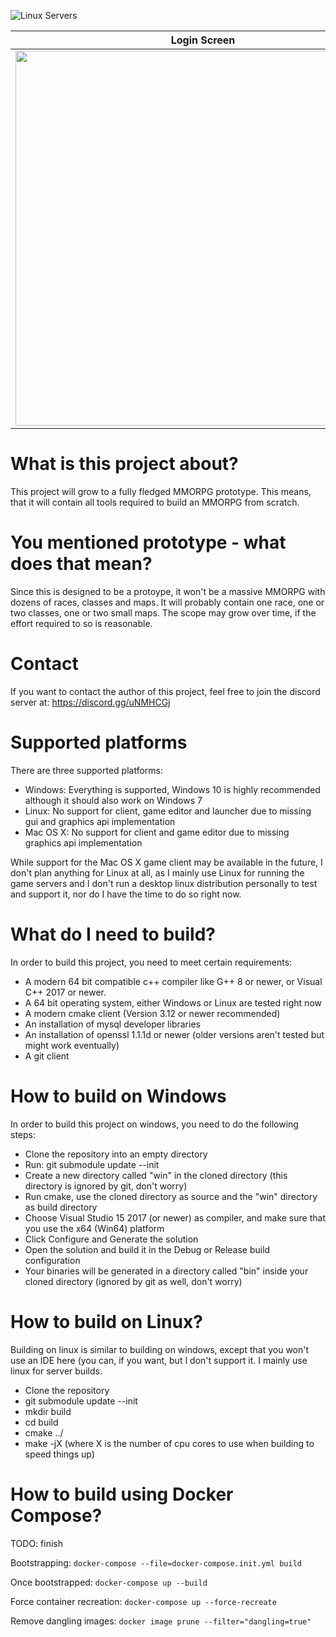 ![Linux Servers](https://github.com/Kyoril/mmo/workflows/Linux%20Servers/badge.svg)

Login Screen             |  Character Selection Screen
:-------------------------:|:-------------------------:
<img src="https://user-images.githubusercontent.com/9358023/85418557-34ccf280-b571-11ea-866c-7e18aaf989b6.png" width="600">  |  <img src="https://cdn.discordapp.com/attachments/679667054424359054/793784839647395850/unknown.png" width="600">

# What is this project about?
This project will grow to a fully fledged MMORPG prototype. This means, that it will contain all tools required to build an MMORPG from scratch.

# You mentioned prototype - what does that mean?
Since this is designed to be a protoype, it won't be a massive MMORPG with dozens of races, classes and maps. It will probably contain one race, one or two classes, one or two small maps. The scope may grow over time, if the effort required to so is reasonable.

# Contact
If you want to contact the author of this project, feel free to join the discord server at: https://discord.gg/uNMHCGj

# Supported platforms
There are three supported platforms:

* Windows: Everything is supported, Windows 10 is highly recommended although it should also work on Windows 7
* Linux: No support for client, game editor and launcher due to missing gui and graphics api implementation
* Mac OS X: No support for client and game editor due to missing graphics api implementation

While support for the Mac OS X game client may be available in the future, I don't plan anything for Linux at all, as I mainly use Linux for running the game servers and I don't run a desktop linux distribution personally to test and support it, nor do I have the time to do so right now.

# What do I need to build?
In order to build this project, you need to meet certain requirements:

* A modern 64 bit compatible c++ compiler like G++ 8 or newer, or Visual C++ 2017 or newer.
* A 64 bit operating system, either Windows or Linux are tested right now
* A modern cmake client (Version 3.12 or newer recommended)
* An installation of mysql developer libraries
* An installation of openssl 1.1.1d or newer (older versions aren't tested but might work eventually)
* A git client

# How to build on Windows
In order to build this project on windows, you need to do the following steps:

* Clone the repository into an empty directory
* Run: git submodule update --init
* Create a new directory called "win" in the cloned directory (this directory is ignored by git, don't worry)
* Run cmake, use the cloned directory as source and the "win" directory as build directory
* Choose Visual Studio 15 2017 (or newer) as compiler, and make sure that you use the x64 (Win64) platform
* Click Configure and Generate the solution
* Open the solution and build it in the Debug or Release build configuration
* Your binaries will be generated in a directory called "bin" inside your cloned directory (ignored by git as well, don't worry)

# How to build on Linux?
Building on linux is similar to building on windows, except that you won't use an IDE here (you can, if you want, but I don't support it. I mainly use linux for server builds.

* Clone the repository
* git submodule update --init
* mkdir build
* cd build
* cmake ../
* make -jX    (where X is the number of cpu cores to use when building to speed things up)

# How to build using Docker Compose?

TODO: finish

Bootstrapping: `docker-compose --file=docker-compose.init.yml build`

Once bootstrapped: `docker-compose up --build`

Force container recreation: `docker-compose up --force-recreate`

Remove dangling images: `docker image prune --filter="dangling=true"`